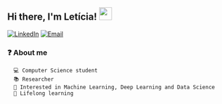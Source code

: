 <h2>Hi there, I'm Letícia! <img src="https://github.com/piyushP7pravin/piyushP7pravin/blob/master/Hi.gif" width="29px"></h2>
<p>
  <a href="https://www.linkedin.com/in/leticia-balbi/"><img alt="LinkedIn" src="https://img.shields.io/badge/LinkedIn-Leticia%20Balbi-blue?style=flat-square&logo=linkedin"></a>
  <a href="mailto:leticia.balbi@icomp.com.ufam.edu.br">
    <img alt="Email" src="https://img.shields.io/badge/Email-leticia.balbi@icomp.com.ufam.edu.br-blue?style=flat-square&logo=gmail"></a>
</p>

### ❓ About me
      💻 Computer Science student 
      📚 Researcher 
      🔮 Interested in Machine Learning, Deep Learning and Data Science 
      🌱 Lifelong learning
  
  

